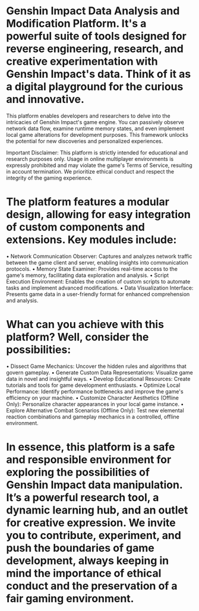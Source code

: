 # Genshin Impact Data Analysis and Modification Platform. It's a powerful suite of tools designed for reverse engineering, research, and creative experimentation with Genshin Impact's data. Think of it as a digital playground for the curious and innovative.

This platform enables developers and researchers to delve into the intricacies of Genshin Impact's game engine. You can passively observe network data flow, examine runtime memory states, and even implement local game alterations for development purposes. This framework unlocks the potential for new discoveries and personalized experiences.

Important Disclaimer: This platform is strictly intended for educational and research purposes only. Usage in online multiplayer environments is expressly prohibited and may violate the game's Terms of Service, resulting in account termination. We prioritize ethical conduct and respect the integrity of the gaming experience.

# The platform features a modular design, allowing for easy integration of custom components and extensions. Key modules include:

•  Network Communication Observer: Captures and analyzes network traffic between the game client and server, enabling insights into communication protocols.
•  Memory State Examiner: Provides real-time access to the game's memory, facilitating data exploration and analysis.
•  Script Execution Environment: Enables the creation of custom scripts to automate tasks and implement advanced modifications.
•  Data Visualization Interface: Presents game data in a user-friendly format for enhanced comprehension and analysis.

# What can you achieve with this platform? Well, consider the possibilities:

•  Dissect Game Mechanics: Uncover the hidden rules and algorithms that govern gameplay.
•  Generate Custom Data Representations: Visualize game data in novel and insightful ways.
•  Develop Educational Resources: Create tutorials and tools for game development enthusiasts.
•  Optimize Local Performance: Identify performance bottlenecks and improve the game's efficiency on your machine.
•  Customize Character Aesthetics (Offline Only): Personalize character appearances in your local game instance.
•  Explore Alternative Combat Scenarios (Offline Only): Test new elemental reaction combinations and gameplay mechanics in a controlled, offline environment.

# In essence, this platform is a safe and responsible environment for exploring the possibilities of Genshin Impact data manipulation. It’s a powerful research tool, a dynamic learning hub, and an outlet for creative expression. We invite you to contribute, experiment, and push the boundaries of game development, always keeping in mind the importance of ethical conduct and the preservation of a fair gaming environment.

